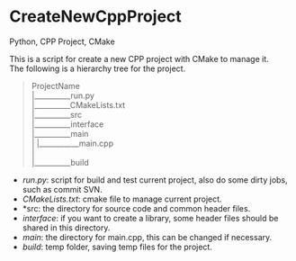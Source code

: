 CreateNewCppProject
===================

Python, CPP Project, CMake

This is a script for create a new CPP project with CMake to manage it.  
The following is a hierarchy tree for the project.  

> ProjectName  
   |__________run.py  
   |__________CMakeLists.txt  
   |__________src  
   |__________interface  
   |__________main  
   |           |___________main.cpp  
   |  
   |__________build  

- *run.py*:  script for build and test current project, also do some dirty jobs, such as commit SVN.  
- *CMakeLists.txt*: cmake file to manage current project.  
- *src: the directory for source code and common header files.  
- *interface*: if you want to create a library, some header files should be shared in this directory.  
- *main*: the directory for main.cpp, this can be changed if necessary.  
- *build*: temp folder, saving temp files for the project.  




